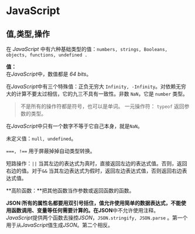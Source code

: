 # JavaScript #
   
## 值,类型,操作 ## 
在 *JavaScript* 中有六种基础类型的值：`numbers, strings, Booleans, objects, functions, undefined .`  
  
**值：**  
在*JavaScript*中，数值都是 *64 bits*。  
  
在*JavaScript*中有三个特殊值：正负无穷大 `Infinity, -Infinity`。对依赖无穷大的计算不要太过相信，它的九三不具有一致性。非数 `NaN`，它是 `number` 类型。  
   
> 不是所有的操作符都是符号，也可以是单词。
一元操作符： `typeof` 返回参数的类型。  
  
在*JavaScript*中只有一个数字不等于它自己本身，就是`NaN`。  
  
未定义值：`null, undefined`。  
  
`===, !==` 用于屏蔽掉掉自动类型转换。  
  
短路操作：`||` 当其左边的表达式为真时，直接返回左边的表达式值。否则，返回右边的值。对于`&&` 当其左边表达式为假时，返回左边表达式值，否则返回右边表达式值。  
  
**高阶函数：**把其他函数当作参数或返回函数的函数。  
  
**JSON:**所有的属性名都要用双引号括住，值允许使用简单的数据表达式，不能使用函数调用、变量等任何需要计算的。在**JSON**中不允许使用注释。  
*JavaScript*提供两个函数去操控*JSON*，`JSON.stringify, JSON.parse` 。第一个用于从*JavaScript*值生成*JSON*。第二个相反。